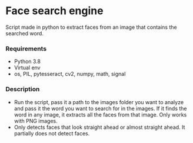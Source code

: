 # Face search engine

Script made in python to extract faces from an image that contains the searched word.

### Requirements

- Python 3.8
- Virtual env
- os, PIL, pytesseract, cv2, numpy, math, signal


### Description

- Run the script, pass it a path to the images folder you want to analyze and pass it the word you want to search for in the images. If it finds the word in any image, it extracts all the faces from that image. Only works with PNG images.
- Only detects faces that look straight ahead or almost straight ahead. It partially does not detect faces.